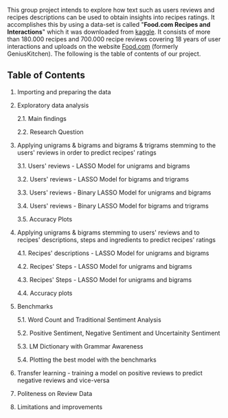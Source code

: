 This group project intends to explore how text such as users reviews and recipes descriptions can be used to obtain insights into recipes ratings. It accomplishes this by using a data-set is called "**Food.com Recipes and Interactions**" which it was downloaded from [kaggle](https://www.kaggle.com/datasets/shuyangli94/food-com-recipes-and-user-interactions). It consists of more than 180.000 recipes and 700.000 recipe reviews covering 18 years of user interactions and uploads on the website [Food.com](Food.com) (formerly GeniusKitchen). The following is the table of contents of our project.

## Table of Contents

1.  Importing and preparing the data

2.  Exploratory data analysis

    2.1. Main findings

    2.2. Research Question

3.  Applying unigrams & bigrams and bigrams & trigrams stemming to the users' reviews in order to predict recipes' ratings

    3.1. Users' reviews - LASSO Model for unigrams and bigrams

    3.2. Users' reviews - LASSO Model for bigrams and trigrams

    3.3. Users' reviews - Binary LASSO Model for unigrams and bigrams

    3.4. Users' reviews - Binary LASSO Model for bigrams and trigrams

    3.5. Accuracy Plots

4.  Applying unigrams & bigrams stemming to users' reviews and to recipes' descriptions, steps and ingredients to predict recipes' ratings

    4.1. Recipes' descriptions - LASSO Model for unigrams and bigrams

    4.2. Recipes' Steps - LASSO Model for unigrams and bigrams

    4.3. Recipes' Steps - LASSO Model for unigrams and bigrams

    4.4. Accuracy plots

5.  Benchmarks

    5.1. Word Count and Traditional Sentiment Analysis

    5.2. Positive Sentiment, Negative Sentiment and Uncertainity Sentiment

    5.3. LM Dictionary with Grammar Awareness

    5.4. Plotting the best model with the benchmarks

6.  Transfer learning - training a model on positive reviews to predict negative reviews and vice-versa

7.  Politeness on Review Data

8.  Limitations and improvements
